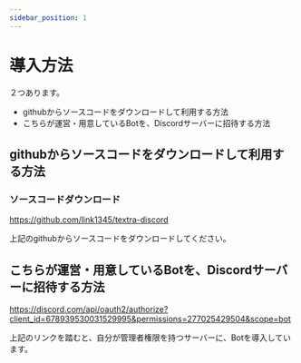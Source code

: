 ```yaml
---
sidebar_position: 1
---
```


# 導入方法

２つあります。

* githubからソースコードをダウンロードして利用する方法
* こちらが運営・用意しているBotを、Discordサーバーに招待する方法


## githubからソースコードをダウンロードして利用する方法

### ソースコードダウンロード

https://github.com/link1345/textra-discord

上記のgithubからソースコードをダウンロードしてください。

## こちらが運営・用意しているBotを、Discordサーバーに招待する方法

https://discord.com/api/oauth2/authorize?client_id=678939530031529995&permissions=277025429504&scope=bot

上記のリンクを踏むと、自分が管理者権限を持つサーバーに、Botを導入しています。